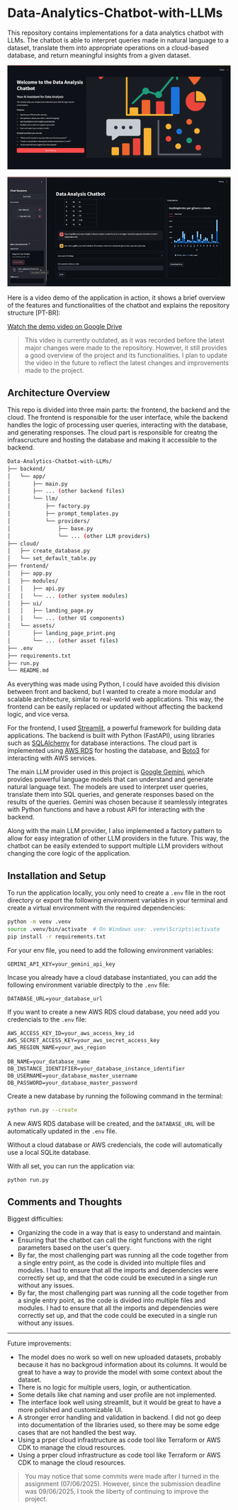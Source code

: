 # Data-Analytics-Chatbot-with-LLMs
This repository contains implementations for a data analytics chatbot with LLMs. The chatbot is able to interpret queries made in natural language to a dataset, translate them into appropriate operations on a cloud-based database, and return meaningful insights from a given dataset.

![Landing Page](frontend/assets/landing_page_print.png)

![Chat Session](frontend/assets/chat_session_print.png)

Here is a video demo of the application in action, it shows a brief overview of the features and functionalities of the chatbot and explains the repository structure [PT-BR]:

[Watch the demo video on Google Drive](https://drive.google.com/file/d/1sVwMaYjG0K-erpBoN5SanHFnXuBb3nQg/view?usp=sharing)

> This video is currently outdated, as it was recorded before the latest major changes were made to the repository. However, it still provides a good overview of the project and its functionalities. I plan to update the video in the future to reflect the latest changes and improvements made to the project.

## Architecture Overview
This repo is divided into three main parts: the frontend, the backend and the cloud. The frontend is responsible for the user interface, while the backend handles the logic of processing user queries, interacting with the database, and generating responses. The cloud part is responsible for creatng the infrascructure and hosting the database and making it accessible to the backend.

```bash
Data-Analytics-Chatbot-with-LLMs/
├── backend/
│   └── app/
│       ├── main.py
│       ├── ... (other backend files)
│       └── llm/
│           ├── factory.py
│           ├── prompt_templates.py
│           └── providers/
│               ├── base.py
│               └── ... (other LLM providers)
├── cloud/
│   ├── create_database.py
│   └── set_default_table.py
├── frontend/
│   ├── app.py
│   ├── modules/
│   │   ├── api.py
│   │   └── ... (other system modules)
│   ├── ui/
│   │   ├── landing_page.py
│   │   └── ... (other UI components)
│   └── assets/
│       ├── landing_page_print.png
│       └── ... (other asset files)
├── .env
├── requirements.txt
├── run.py
└── README.md
```

As everything was made using Python, I could have avoided this division between front and backend, but I wanted to create a more modular and scalable architecture, similar to real-world web applications. This way, the frontend can be easily replaced or updated without affecting the backend logic, and vice versa.

For the frontend, I used [Streamlit](https://streamlit.io/), a powerful framework for building data applications. The backend is built with Python (FastAPI), using libraries such as [SQLAlchemy](https://www.sqlalchemy.org/) for database interactions. The cloud part is implemented using [AWS RDS](https://aws.amazon.com/rds/) for hosting the database, and [Boto3](https://boto3.amazonaws.com/v1/documentation/api/latest/index.html) for interacting with AWS services.

The main LLM provider used in this project is [Google Gemini](https://ai.google.dev/gemini), which provides powerful language models that can understand and generate natural language text. The models are used to interpret user queries, translate them into SQL queries, and generate responses based on the results of the queries. Gemini was chosen because it seamlessly integrates with Python functions and have a robust API for interacting with the backend.

Along with the main LLM provider, I also implemented a factory pattern to allow for easy integration of other LLM providers in the future. This way, the chatbot can be easily extended to support multiple LLM providers without changing the core logic of the application.

## Installation and Setup
To run the application locally, you only need to create a `.env` file in the root directory or export the following environment variables in your terminal and create a virtual environment with the required dependencies:

```bash
python -m venv .venv
source .venv/bin/activate  # On Windows use: .venv\Scripts\activate
pip install -r requirements.txt
```

For your env file, you need to add the following environment variables:
```plaintext
GEMINI_API_KEY=your_gemini_api_key
```

Incase you already have a cloud database instantiated, you can add the following environment variable directply to the `.env` file:

```plaintext
DATABASE_URL=your_database_url
```

If you want to create a new AWS RDS cloud database, you need add you credencials to the `.env` file:

```plaintext
AWS_ACCESS_KEY_ID=your_aws_access_key_id
AWS_SECRET_ACCESS_KEY=your_aws_secret_access_key
AWS_REGION_NAME=your_aws_region

DB_NAME=your_database_name
DB_INSTANCE_IDENTIFIER=your_database_instance_identifier
DB_USERNAME=your_database_master_username
DB_PASSWORD=your_database_master_password
```

Create a new database by running the following command in the terminal:

```bash
python run.py --create
```
A new AWS RDS database will be created, and the `DATABASE_URL` will be automatically updated in the `.env` file.

Without a cloud database or AWS credencials, the code will automatically use a local SQLite database.

With all set, you can run the application via:
```bash
python run.py
```

## Comments and Thoughts
Biggest difficulties:
- Organizing the code in a way that is easy to understand and maintain.
- Ensuring that the chatbot can call the right functions with the right parameters based on the user's query.
- By far, the most challenging part was running all the code together from a single entry point, as the code is divided into multiple files and modules. I had to ensure that all the imports and dependencies were correctly set up, and that the code could be executed in a single run without any issues.
- By far, the most challenging part was running all the code together from a single entry point, as the code is divided into multiple files and modules. I had to ensure that all the imports and dependencies were correctly set up, and that the code could be executed in a single run without any issues.

---
Future improvements:
- The model does no work so well on new uploaded datasets, probably because it has no backgroud information about its columns. It would be great to have a way to provide the model with some context about the dataset.
- There is no logic for multiple users, login, or authentication.
- Some details like chat naming and user profile are not implemented.
- The interface look well using streamlit, but it would be great to have a more polished and customizable UI.
- A stronger error handling and validation in backend. I did not go deep into documentation of the libraries used, so there may be some edge cases that are not handled the best way.
- Using a prper cloud infrastructure as code tool like Terraform or AWS CDK to manage the cloud resources.
- Using a prper cloud infrastructure as code tool like Terraform or AWS CDK to manage the cloud resources.

> You may notice that some commits were made after I turned in the assignment (07/06/2025). However, since the submission deadline was 09/06/2025, I took the liberty of continuing to improve the project.